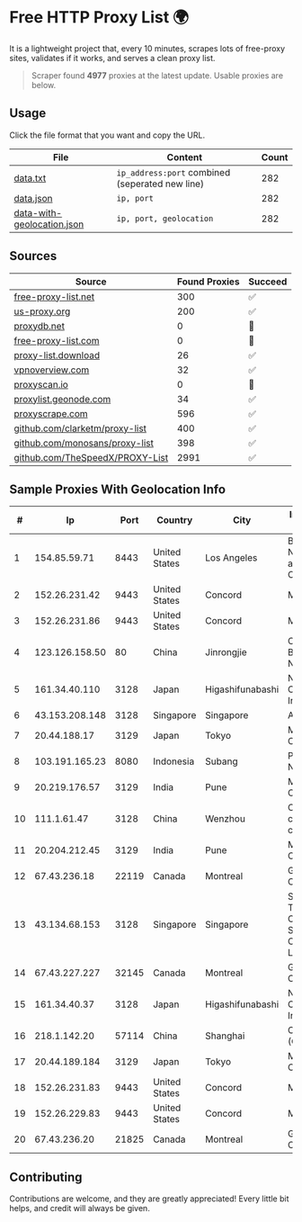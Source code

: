 
# Free HTTP Proxy List 🌍

It is a lightweight project that, every 10 minutes, scrapes lots of free-proxy sites, validates if it works, and serves a clean proxy list.


> Scraper found **4977** proxies at the latest update. Usable proxies are below.

## Usage

Click the file format that you want and copy the URL.


|File|Content|Count|
|----|-------|-----|
|[data.txt](https://raw.githubusercontent.com/themiralay/Proxy-List-World/master/data.txt)|`ip_address:port` combined (seperated new line)|282|
|[data.json](https://raw.githubusercontent.com/themiralay/Proxy-List-World/master/data.json)|`ip, port`|282|
|[data-with-geolocation.json](https://raw.githubusercontent.com/themiralay/Proxy-List-World/master/data-with-geolocation.json)|`ip, port, geolocation`|282|

## Sources

|Source|Found Proxies|Succeed|
|------|-------------|-------|
|[free-proxy-list.net](https://free-proxy-list.net)|300|✅|
|[us-proxy.org](https://www.us-proxy.org)|200|✅|
|[proxydb.net](http://proxydb.net)|0|🚫|
|[free-proxy-list.com](https://free-proxy-list.com/?page=&port=&type%5B%5D=http&type%5B%5D=https&up_time=0&search=Search)|0|🚫|
|[proxy-list.download](https://www.proxy-list.download/HTTP)|26|✅|
|[vpnoverview.com](https://vpnoverview.com/privacy/anonymous-browsing/free-proxy-servers)|32|✅|
|[proxyscan.io](https://www.proxyscan.io)|0|🚫|
|[proxylist.geonode.com](https://proxylist.geonode.com/api/proxy-list?limit=300&page=1&sort_by=lastChecked&sort_type=desc&protocols=http,https)|34|✅|
|[proxyscrape.com](https://api.proxyscrape.com/v2/?request=displayproxies&protocol=http&timeout=10000&country=all&ssl=all&anonymity=all)|596|✅|
|[github.com/clarketm/proxy-list](https://raw.githubusercontent.com/clarketm/proxy-list/master/proxy-list-raw.txt)|400|✅|
|[github.com/monosans/proxy-list](https://raw.githubusercontent.com/monosans/proxy-list/main/proxies/http.txt)|398|✅|
|[github.com/TheSpeedX/PROXY-List](https://raw.githubusercontent.com/TheSpeedX/PROXY-List/master/http.txt)|2991|✅|


## Sample Proxies With Geolocation Info

|#|Ip|Port|Country|City|Internet Service Provider|
|-|--|----|-------|----|-------------------------|
|1|154.85.59.71|8443|United States|Los Angeles|Beijing Baidu Netcom Science and Technology Co., Ltd.|
|2|152.26.231.42|9443|United States|Concord|MCNC|
|3|152.26.231.86|9443|United States|Concord|MCNC|
|4|123.126.158.50|80|China|Jinrongjie|China Unicom Beijing Province Network|
|5|161.34.40.110|3128|Japan|Higashifunabashi|NTT PC Communications, Inc.|
|6|43.153.208.148|3128|Singapore|Singapore|Aceville Pte.ltd|
|7|20.44.188.17|3129|Japan|Tokyo|Microsoft Corporation|
|8|103.191.165.23|8080|Indonesia|Subang|PT Sakti Wijaya Network|
|9|20.219.176.57|3129|India|Pune|Microsoft Corporation|
|10|111.1.61.47|3128|China|Wenzhou|China Mobile communications corporation|
|11|20.204.212.45|3129|India|Pune|Microsoft Corporation|
|12|67.43.236.18|22119|Canada|Montreal|GloboTech Communications|
|13|43.134.68.153|3128|Singapore|Singapore|Shenzhen Tencent Computer Systems Company Limited|
|14|67.43.227.227|32145|Canada|Montreal|GloboTech Communications|
|15|161.34.40.37|3128|Japan|Higashifunabashi|NTT PC Communications, Inc.|
|16|218.1.142.20|57114|China|Shanghai|China Telecom (Group)|
|17|20.44.189.184|3129|Japan|Tokyo|Microsoft Corporation|
|18|152.26.231.83|9443|United States|Concord|MCNC|
|19|152.26.229.83|9443|United States|Concord|MCNC|
|20|67.43.236.20|21825|Canada|Montreal|GloboTech Communications|



## Contributing

Contributions are welcome, and they are greatly appreciated! Every
little bit helps, and credit will always be given.

